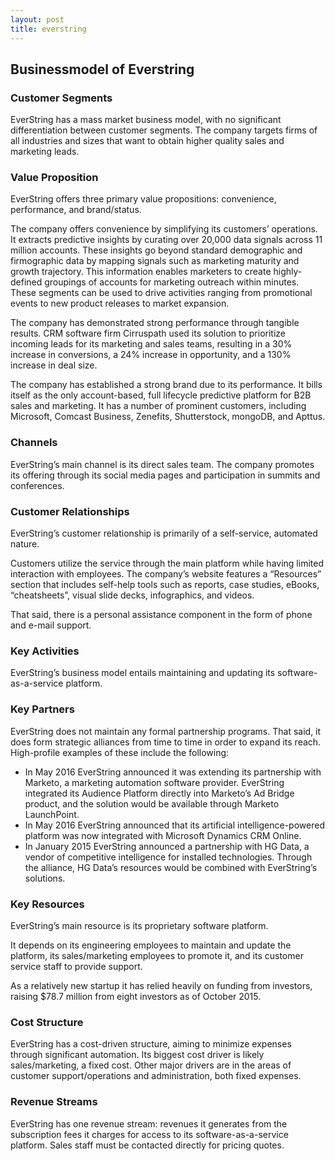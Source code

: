 ```yaml
---
layout: post
title: everstring
---
```


Businessmodel of Everstring
----------------------------

### Customer Segments

EverString has a mass market business model, with no significant differentiation between customer segments. The company targets firms of all industries and sizes that want to obtain higher quality sales and marketing leads.

### Value Proposition

EverString offers three primary value propositions: convenience, performance, and brand/status.

The company offers convenience by simplifying its customers’ operations. It extracts predictive insights by curating over 20,000 data signals across 11 million accounts. These insights go beyond standard demographic and firmographic data by mapping signals such as marketing maturity and growth trajectory. This information enables marketers to create highly-defined groupings of accounts for marketing outreach within minutes. These segments can be used to drive activities ranging from promotional events to new product releases to market expansion.

The company has demonstrated strong performance through tangible results. CRM software firm Cirruspath used its solution to prioritize incoming leads for its marketing and sales teams, resulting in a 30% increase in conversions, a 24% increase in opportunity, and a 130% increase in deal size.

The company has established a strong brand due to its performance. It bills itself as the only account-based, full lifecycle predictive platform for B2B sales and marketing. It has a number of prominent customers, including Microsoft, Comcast Business, Zenefits, Shutterstock, mongoDB, and Apttus.

### Channels

EverString’s main channel is its direct sales team. The company promotes its offering through its social media pages and participation in summits and conferences.

### Customer Relationships

EverString’s customer relationship is primarily of a self-service, automated nature.

Customers utilize the service through the main platform while having limited interaction with employees. The company’s website features a “Resources” section that includes self-help tools such as reports, case studies, eBooks, “cheatsheets”, visual slide decks, infographics, and videos.

That said, there is a personal assistance component in the form of phone and e-mail support.

### Key Activities

EverString’s business model entails maintaining and updating its software-as-a-service platform.

### Key Partners

EverString does not maintain any formal partnership programs. That said, it does form strategic alliances from time to time in order to expand its reach. High-profile examples of these include the following:

 * In May 2016 EverString announced it was extending its partnership with Marketo, a marketing automation software provider. EverString integrated its Audience Platform directly into Marketo’s Ad Bridge product, and the solution would be available through Marketo LaunchPoint.
* In May 2016 EverString announced that its artificial intelligence-powered platform was now integrated with Microsoft Dynamics CRM Online.
* In January 2015 EverString announced a partnership with HG Data, a vendor of competitive intelligence for installed technologies. Through the alliance, HG Data’s resources would be combined with EverString’s solutions.
 ### Key Resources

EverString’s main resource is its proprietary software platform.

It depends on its engineering employees to maintain and update the platform, its sales/marketing employees to promote it, and its customer service staff to provide support.

As a relatively new startup it has relied heavily on funding from investors, raising $78.7 million from eight investors as of October 2015.

### Cost Structure

EverString has a cost-driven structure, aiming to minimize expenses through significant automation. Its biggest cost driver is likely sales/marketing, a fixed cost. Other major drivers are in the areas of customer support/operations and administration, both fixed expenses.

### Revenue Streams

EverString has one revenue stream: revenues it generates from the subscription fees it charges for access to its software-as-a-service platform. Sales staff must be contacted directly for pricing quotes.
